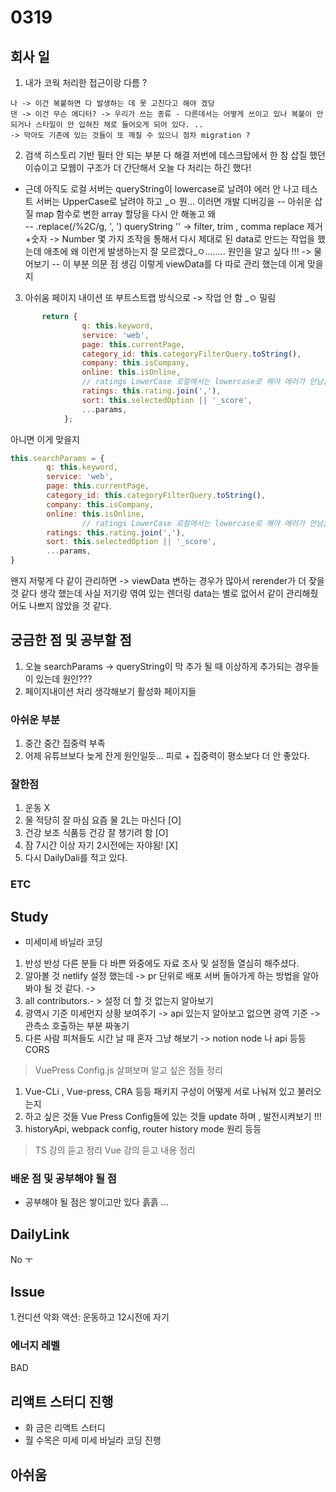 # 0319


## 회사 일

1.  내가 코웍 처리한 접근이랑 다름 ?
```
나 -> 이건 복붙하면 다 발생하는 데 못 고친다고 해야 겠당 
댄 -> 이건 무슨 에디터? -> 우리가 쓰는 종류 - 다른데서는 어떻게 쓰이고 있나 복붙이 안되거나 스타일이 안 입혀진 채로 들어오게 되어 있다. ..
-> 막아도 기존에 있는 것들이 또 깨질 수 있으니 점차 migration ? 
```
2. 검색 히스토리 기반 필터 안 되는 부분 다 해결 저번에 데스크탑에서 한 참 삽질 했던 이슈이고 모웹이 구조가 더 간단해서 오늘 다 처리는 하긴 했다! 
- 근데 아직도 로컬 서버는 queryString이 lowercase로 날려야 에러 안 나고 테스트 서버는 UpperCase로 날려야 하고 _ㅇ 뭔... 이러면 개발 디버깅을 
-- 아쉬운 삽질 map 함수로 변한 array 할당을 다시 안 해놓고 왜  
--  .replace(/%2C/g, ', ') queryString '' -> filter, trim , comma replace 제거 +숫자 -> Number 몇 가지 조작을 통해서 다시 제대로 된 data로 만드는 작업을 했는데 애초에 왜 이런게 발생하는지 잘 모르겠다_ㅇ........ 원인을 알고 싶다 !!! -> 물어보기 
-- 이 부분 의문 점 생김 이렇게 viewData를 다 따로 관리 했는데 이게 맞을지 

3. 아쉬움 페이지 내이션 또 부트스트랩 방식으로 -> 작업 안 함 _ㅇ 밀림 

```js
       return {
                q: this.keyword,
                service: 'web',
                page: this.currentPage,
                category_id: this.categoryFilterQuery.toString(),
                company: this.isCompany,
                online: this.isOnline,
                // ratings LowerCase 로컬에서는 lowercase로 해야 에러가 안남;;;;
                ratings: this.rating.join(','),
                sort: this.selectedOption || '_score',
                ...params,
            };

```
아니면 이게 맞을지 
```js
this.searchParams = {
        q: this.keyword,
        service: 'web',
        page: this.currentPage,
        category_id: this.categoryFilterQuery.toString(),
        company: this.isCompany,
        online: this.isOnline,
                // ratings LowerCase 로컬에서는 lowercase로 해야 에러가 안남;;;;
        ratings: this.rating.join(','),
        sort: this.selectedOption || '_score',
        ...params,
}

```
왠지 저렇게 다 같이 관리하면 -> viewData 변하는 경우가 많아서 rerender가 더 잦을 것 같다 생각 했는데 
사실 저기랑 엮여 있는 렌더링 data는 별로 없어서 같이 관리해줬어도 나쁘지 않았을 것 같다. 

## 궁금한 점 및 공부할 점 
1. 오늘 searchParams -> queryString이 막 추가 될 때 이상하게 추가되는 경우들이 있는데 원인??? 
2. 페이지내이션 처리 생각해보기  활성화 페이지들 


### 아쉬운 부분

1. 중간 중간 집중력 부족 
2. 어제 유튜브보다 늦게 잔게 원인일듯... 피로 + 집중력이 평소보다 더 안 좋았다. 

### 잘한점

1. 운동  X
2. 물 적당히 잘 마심 요즘 물 2L는 마신다  [O]
3. 건강 보조 식품등 건강 잘 챙기려 함 [O]
4. 잠 7시간 이상 자기 2시전에는 자야됨! [X] 
5. 다시 DailyDali를 적고 있다. 

### ETC 



## Study

- 미세미세 바닐라 코딩 

1. 반성 반성 다른 분들 다 바쁜 와중에도 자료 조사 및 설정들 열심히 해주셨다. 
2. 알아볼 것 netlify 설정 했는데 -> pr 단위로 배포 서버 돌아가게 하는 방법을 알아봐야 될 것 같다. -> 
3. all contributors.- > 설정 더 할 것 없는지 알아보기 
4. 광역시 기준 미세먼지 상황 보여주기 -> api 있는지 알아보고 없으면 광역 기준 -> 관측소 호출하는 부분 짜놓기 
5. 다른 사람 피쳐들도 시간 날 때 혼자 그냥 해보기 -> notion node 나 api 등등 CORS 

> VuePress Config.js 살펴보며 알고 싶은 점들 정리<br>
1. Vue-CLi , Vue-press, CRA 등등 패키지 구성이 어떻게 서로 나눠져 있고 불러오는지
2. 하고 싶은 것들 Vue Press Config들에 있는 것들 update 하며 , 발전시켜보기 !!!
3. historyApi, webpack config, router history mode 원리 등등
> TS 강의 듣고 정리
> Vue 강의 듣고 내용 정리


### 배운 점 및 공부해야 될 점

- 공부해야 될 점은 쌓이고만 있다 흙흙 ...

## DailyLink

No ㅜ

## Issue

1.컨디션 악화 
액션: 운동하고 12시전에 자기 

### 에너지 레벨

BAD

## 리액트 스터디 진행 

- 화 금은 리액트 스터디 
- 월 수목은 미세 미세 바닐라 코딩 진행 

## 아쉬움 



